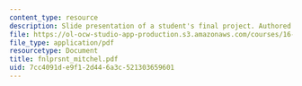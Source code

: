 ```yaml
---
content_type: resource
description: Slide presentation of a student's final project. Authored by Paul Mitchell.
file: https://ol-ocw-studio-app-production.s3.amazonaws.com/courses/16-422-human-supervisory-control-of-automated-systems-spring-2004/7cc4091de9f12d446a3c521303659601_fnlprsnt_mitchel.pdf
file_type: application/pdf
resourcetype: Document
title: fnlprsnt_mitchel.pdf
uid: 7cc4091d-e9f1-2d44-6a3c-521303659601
---
```

